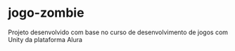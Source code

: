 # jogo-zombie
Projeto desenvolvido com base no curso de desenvolvimento de jogos com Unity da plataforma Alura
